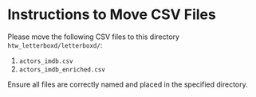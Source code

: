 # Instructions to Move CSV Files

Please move the following CSV files to this directory `htw_letterboxd/letterboxd/`:

1. `actors_imdb.csv`
2. `actors_imdb_enriched.csv`

Ensure all files are correctly named and placed in the specified directory.